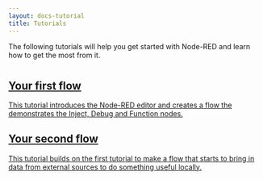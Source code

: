 ```yaml
---
layout: docs-tutorial
title: Tutorials
---
```


The following tutorials will help you get started with Node-RED and learn how
to get the most from it.

<div style="margin-top:40px">

<div class="post-preview">
  <a href="first-flow">
    <div class="post-header">
      <h2>Your first flow</h2>
    </div>
    <div class="post-content">
    This tutorial introduces the Node-RED editor and creates a flow the demonstrates
    the Inject, Debug and Function nodes.
    </div>
  </a>
</div>

<div class="post-preview">
  <a href="second-flow">
    <div class="post-header">
      <h2>Your second flow</h2>
    </div>
    <div class="post-content">
    This tutorial builds on the first tutorial to make a flow that
    starts to bring in data from external sources to do something useful locally.
    </div>
  </a>
</div>

</div>
